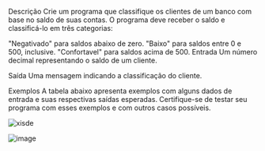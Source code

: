 Descrição
Crie um programa que classifique os clientes de um banco com base no saldo de suas contas. O programa deve receber o saldo e classificá-lo em três categorias:

"Negativado" para saldos abaixo de zero.
"Baixo" para saldos entre 0 e 500, inclusive.
"Confortavel" para saldos acima de 500.
Entrada
Um número decimal representando o saldo de um cliente.

Saída
Uma mensagem indicando a classificação do cliente.

Exemplos
A tabela abaixo apresenta exemplos com alguns dados de entrada e suas respectivas saídas esperadas. Certifique-se de testar seu programa com esses exemplos e com outros casos possíveis.

![xisde](https://github.com/user-attachments/assets/aacfb7db-c109-43a9-939c-fc3c9e09e252)

![image](https://github.com/user-attachments/assets/48387e59-84ec-408f-98b3-300702bd3915)
